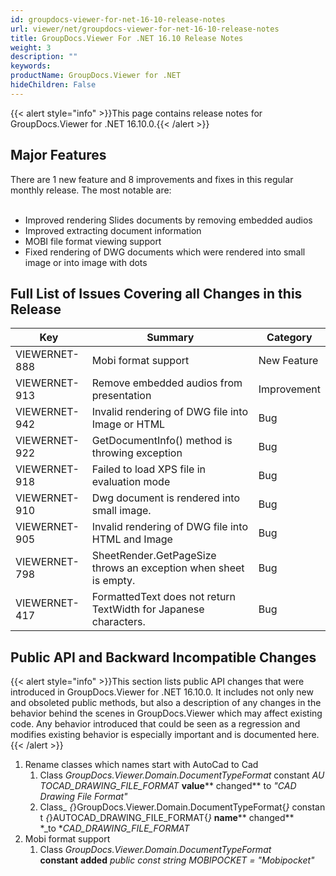```yaml
---
id: groupdocs-viewer-for-net-16-10-release-notes
url: viewer/net/groupdocs-viewer-for-net-16-10-release-notes
title: GroupDocs.Viewer For .NET 16.10 Release Notes
weight: 3
description: ""
keywords: 
productName: GroupDocs.Viewer for .NET
hideChildren: False
---
```

{{< alert style="info" >}}This page contains release notes for GroupDocs.Viewer for .NET 16.10.0.{{< /alert >}}

## Major Features

There are 1 new feature and 8 improvements and fixes in this regular monthly release. The most notable are:  
 

*   Improved rendering Slides documents by removing embedded audios
*   Improved extracting document information
*   MOBI file format viewing support
*   Fixed rendering of DWG documents which were rendered into small image or into image with dots

## Full List of Issues Covering all Changes in this Release

| Key | Summary | Category |
| --- | --- | --- |
| VIEWERNET-888 | Mobi format support | New Feature |
| VIEWERNET-913 | Remove embedded audios from presentation | Improvement |
| VIEWERNET-942 | Invalid rendering of DWG file into Image or HTML | Bug |
| VIEWERNET-922 | GetDocumentInfo() method is throwing exception | Bug |
| VIEWERNET-918 | Failed to load XPS file in evaluation mode | Bug |
| VIEWERNET-910 | Dwg document is rendered into small image. | Bug |
| VIEWERNET-905 | Invalid rendering of DWG file into HTML and Image | Bug |
| VIEWERNET-798 | SheetRender.GetPageSize throws an exception when sheet is empty. | Bug |
| VIEWERNET-417 | FormattedText does not return TextWidth for Japanese characters. | Bug |

## Public API and Backward Incompatible Changes

{{< alert style="info" >}}This section lists public API changes that were introduced in GroupDocs.Viewer for .NET 16.10.0. It includes not only new and obsoleted public methods, but also a description of any changes in the behavior behind the scenes in GroupDocs.Viewer which may affect existing code. Any behavior introduced that could be seen as a regression and modifies existing behavior is especially important and is documented here.{{< /alert >}}

1.  Rename classes which names start with AutoCad to Cad
    1.  Class *GroupDocs.Viewer.Domain.DocumentTypeFormat* constant *AUTOCAD\_DRAWING\_FILE\_FORMAT* **value**** changed** to *"CAD Drawing File Format"*
    2.  Class\_ *{*}GroupDocs.Viewer.Domain.DocumentTypeFormat{*}* constant *{*}AUTOCAD\_DRAWING\_FILE\_FORMAT{*}* **name**** changed** *\_to **CAD\_DRAWING\_FILE\_FORMAT*
2.  Mobi format support
    1.  Class *GroupDocs.Viewer.Domain.DocumentTypeFormat* **constant** **added** *public const string MOBIPOCKET = "Mobipocket"*
